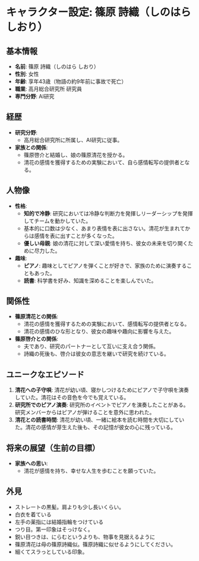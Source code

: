 # キャラクター設定: 篠原 詩織（しのはら しおり）

## 基本情報
- **名前**: 篠原 詩織（しのはら しおり）
- **性別**: 女性
- **年齢**: 享年43歳（物語の約9年前に事故で死亡）
- **職業**: 高月総合研究所 研究員
- **専門分野**: AI研究

## 経歴
- **研究分野**:
  - 高月総合研究所に所属し、AI研究に従事。
- **家族との関係**:
  - 篠原啓介と結婚し、娘の篠原清花を授かる。
  - 清花の感情を獲得するための実験において、自ら感情転写の提供者となる。

## 人物像
- **性格**:
  - **知的で冷静**: 研究においては冷静な判断力を発揮しリーダーシップを発揮してチームを動かしていた。
  - 基本的に口数は少なく、あまり表情を表に出さない。清花が生まれてからは感情を表に出すことが多くなった。
  - **優しい母親**: 娘の清花に対して深い愛情を持ち、彼女の未来を切り開くために尽力した。
- **趣味**:
  - **ピアノ**: 趣味としてピアノを弾くことが好きで、家族のために演奏することもあった。
  - **読書**: 科学書を好み、知識を深めることを楽しんでいた。

## 関係性
- **篠原清花との関係**:
  - 清花の感情を獲得するための実験において、感情転写の提供者となる。
  - 清花の感情のひな形となり、彼女の趣味や趣向に影響を与えた。
- **篠原啓介との関係**:
  - 夫であり、研究のパートナーとして互いに支え合う関係。
  - 詩織の死後も、啓介は彼女の意志を継いで研究を続けている。

## ユニークなエピソード
1. **清花への子守唄**: 清花が幼い頃、寝かしつけるためにピアノで子守唄を演奏していた。清花はその音色を今でも覚えている。
2. **研究所でのピアノ演奏**: 研究所のイベントでピアノを演奏したことがある。研究メンバーからはピアノが弾けることを意外に思われた。
3. **清花との読書時間**: 清花が幼い頃、一緒に絵本を読む時間を大切にしていた。清花の感情が芽生えた後も、その記憶が彼女の心に残っている。

## 将来の展望（生前の目標）
- **家族への思い**:
  - 清花が感情を持ち、幸せな人生を歩むことを願っていた。

## 外見
- ストレートの黒髪。肩よりも少し長いくらい。
- 白衣を着ている
- 左手の薬指には結婚指輪をつけている
- つり目。第一印象はそっけなく。
- 鋭い目つきは、にらむというよりも、物事を見据えるように
- 篠原清花は母の篠原詩織似。篠原詩織に似せるようにしてください。
- 細くてスラっとしている印象。